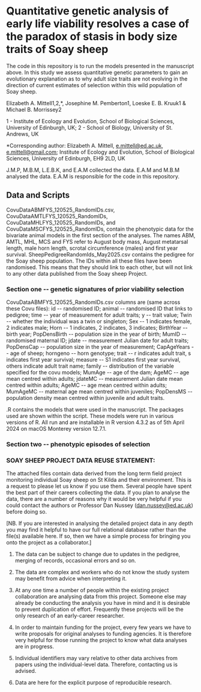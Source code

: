# Quantitative genetic analysis of early life viability resolves a case of the paradox of stasis in body size traits of Soay sheep

The code in this repository is to run the models presented in the manuscript above. In this study we assess quantitative genetic parameters to gain an evolutionary explanation as to why adult size traits are not evolving in the direction of current estimates of selection within this wild population of Soay sheep.

Elizabeth A. Mittell1,2,*, Josephine M. Pemberton1, Loeske E. B. Kruuk1 & Michael B. Morrissey2

1 - Institute of Ecology and Evolution, School of Biological Sciences, University of Edinburgh, UK; 2 - School of Biology, University of St. Andrews, UK

*Corresponding author: Elizabeth A. Mittell, e.mittell@ed.ac.uk, e.mittell@gmail.com; Institute of Ecology and Evolution, School of Biological Sciences, University of Edinburgh, EH9 2LD, UK

J.M.P, M.B.M, L.E.B.K, and E.A.M collected the data. E.A.M and M.B.M analysed the data. E.A.M is responsible for the code in this repository.

## Data and Scripts

CovuDataABMFYS_120525_RandomIDs.csv, CovuDataAMTLFYS_120525_RandomIDs, CovuDataMHLFYS_120525_RandomIDs, and CovuDataMSCFYS_120525_RandomIDs, contain the phenotypic data for the bivariate animal models in the first section of the analyses. The names ABM, AMTL, MHL, MCS and FYS refer to August body mass, August metatarsal length, male horn length, scrotal circumference (males) and first year survival. SheepPedigreeRandomIds_May2025.csv contains the pedigree for the Soay sheep population. The IDs within all these files have been randomised. This means that they should link to each other, but will not link to any other data published from the Soay sheep Project.

### Section one -- genetic signatures of prior viability selection
CovuDataABMFYS_120525_RandomIDs.csv columns are (same across these Covu files): id -- randomised ID; animal -- randomised ID that links to pedigree; time -- year of measurement for adult traits; y -- trait value; Twin -- whether the individual was a twin or singleton; Sex -- 1 indicates female, 2 indicates male; Horn -- 1 indicates, 2 indicates, 3 indicates; BirthYear -- birth year; PopDensBirth -- population size in the year of birth; MumID -- randomised maternal ID; jdate -- measurement Julian date for adult traits; PopDensCap -- population size in the year of measurement; CapAgeYears -- age of sheep; horngeno -- horn genotype; trait -- r indicates adult trait, s indicates first year survival; measure -- S1 indicates first year survival, others indicate adult trait name; family -- distribution of the variable specified for the covu models; MumAge -- age of the dam; AgeMC -- age mean centred within adults; jdateMC -- measurement Julian date mean centred within adults; AgeMC -- age mean centred within adults; MumAgeMC -- maternal age mean centred within juveniles; PopDensMS -- population density mean centred within juvenile and adult traits.

.R contains the models that were used in the manuscript. The packages used are shown within the script. These models were run in various versions of R. All run and are installable in R version 4.3.2 as of 5th April 2024 on macOS Monterey version 12.7.1.

### Section two -- phenotypic episodes of selection


### SOAY SHEEP PROJECT DATA REUSE STATEMENT:

The attached files contain data derived from the long term field project monitoring individual Soay sheep on St Kilda and their environment. This is a request to please let us know if you use them. Several people have spent the best part of their careers collecting the data. If you plan to analyse the data, there are a number of reasons why it would be very helpful if you could contact the authors or Professor Dan Nussey (dan.nussey@ed.ac.uk) before doing so.

[NB. If you are interested in analysing the detailed project data in any depth you may find it helpful to have our full relational database rather than the file(s) available here. If so, then we have a simple process for bringing you onto the project as a collaborator.]

1) The data can be subject to change due to updates in the pedigree, merging of records, occasional errors and so on.

2) The data are complex and workers who do not know the study system may benefit from advice when interpreting it.

3) At any one time a number of people within the existing project collaboration are analysing data from this project. Someone else may already be conducting the analysis you have in mind and it is desirable to prevent duplication of effort. Frequently these projects will be the only research of an early-career researcher.

4) In order to maintain funding for the project, every few years we have to write proposals for original analyses to funding agencies. It is therefore very helpful for those running the project to know what data analyses are in progress.

5) Individual identifiers may vary relative to other data archives from papers using the individual-level data. Therefore, contacting us is advised.

6) Data are here for the explicit purpose of reproducible research.
